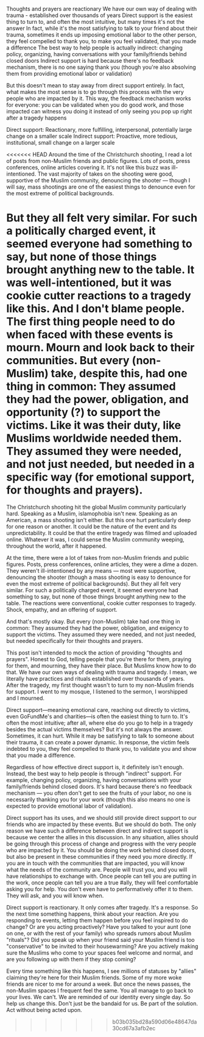 Thoughts and prayers are reactionary
We have our own way of dealing with trauma - established over thousands of years
Direct support is the easiest thing to turn to, and often the most intuitive, but many times it's not the answer
In fact, while it's the most satisfying to talk to your friend about their trauma, sometimes it ends up imposing emotional labor to the other person, they feel compelled to thank you, to make you feel validated, that you made a difference
The best way to help people is actually indirect: changing policy, organizing, having conversations with your family/friends behind closed doors
Indirect support is hard because there's no feedback mechanism, there is no one saying thank you (though you're also absolving them from providing emotional labor or validation)

But this doesn't mean to stay away from direct support entirely. In fact, what makes the most sense is to go through this process with the very people who are impacted by it. This way, the feedback mechanism works for everyone: you can be validated when you do good work, and those impacted can witness you doing it instead of only seeing you pop up right after a tragedy happens

Direct support: Reactionary, more fulfilling, interpersonal, potentially large change on a smaller scale
Indirect support: Proactive, more tedious, institutional, small change on a larger scale

<<<<<<< HEAD
Around the time of the Christchurch shooting, I read a lot of posts from non-Muslim friends and public figures. Lots of posts, press conferences, online articles covering it. It's not like this buzz was ill-intentioned. The vast majority of takes on the shooting were good, supportive of the Muslim community, denouncing the shooter — though I will say, mass shootings are one of the easiest things to denounce even for the most extreme of political backgrounds.

But they all felt very similar. For such a politically charged event, it seemed everyone had something to say, but none of those things brought anything new to the table. It was well-intentioned, but it was cookie cutter reactions to a tragedy like this. And I don't blame people. The first thing people need to do when faced with these events is mourn. Mourn and look back to their communities. But every (non-Muslim) take, despite this, had one thing in common: They assumed they had the power, obligation, and opportunity (?) to support the victims. Like it was their duty, like Muslims worldwide needed them. They assumed they were needed, and not just needed, but needed in a specific way (for emotional support, for thoughts and prayers).
=======
The Christchurch shooting hit the global Muslim community particularly hard. Speaking as a Muslim, islamophobia isn't new. Speaking as an American, a mass shooting isn't either. But this one hurt particularly deep for one reason or another. It could be the nature of the event and its unpredictability. It could be that the entire tragedy was filmed and uploaded online. Whatever it was, I could sense the Muslim community weeping, throughout the world, after it happened.

At the time, there were a lot of takes from non-Muslim friends and public figures. Posts, press conferences, online articles, they were a dime a dozen. They weren't ill-intentioned by any means — most were supportive, denouncing the shooter (though a mass shooting is easy to denounce for even the most extreme of political backgrounds). But they all felt very similar. For such a politically charged event, it seemed everyone had something to say, but none of those things brought anything new to the table. The reactions were conventional, cookie cutter responses to tragedy. Shock, empathy, and an offering of support.

And that's mostly okay. But every (non-Muslim) take had one thing in common: They assumed they had the power, obligation, and exigency to support the victims. They assumed they were needed, and not just needed, but needed specifically for their thoughts and prayers.

This post isn't intended to mock the action of providing "thoughts and prayers". Honest to God, telling people that you're there for them, praying for them, and mourning, they have their place. But Muslims know how to do that. We have our own ways of dealing with trauma and tragedy. I mean, we literally have practices and rituals established over thousands of years. After the tragedy, my first thought wasn't to turn to my non-Muslim friends for support. I went to my mosque, I listened to the sermon, I worshipped and I mourned.

Direct support—meaning emotional care, reaching out directly to victims, even GoFundMe's and charities—is often the easiest thing to turn to. It's often the most intuitive; after all, where else do you go to help in a tragedy besides the actual victims themselves? But it's not always the answer. Sometimes, it can hurt. While it may be satisfying to talk to someone about their trauma, it can create a power dynamic. In response, the victim feels indebted to you, they feel compelled to thank you, to validate you and show that you made a difference.

Regardless of how effective direct support is, it definitely isn't enough. Instead, the best way to help people is through "indirect" support. For example, changing policy, organizing, having conversations with your family/friends behind closed doors. It's hard because there's no feedback mechanism — you often don't get to see the fruits of your labor, no one is necessarily thanking you for your work (though this also means no one is expected to provide emotional labor of validation).

Direct support has its uses, and we should still provide direct support to our friends who are impacted by these events. But we should do both. The only reason we have such a difference between direct and indirect support is because we center the allies in this discussion. In any situation, allies should be going through this process of change and progress with the very people who are impacted by it. You should be doing the work behind closed doors, but also be present in these communities if they need you more directly. If you are in touch with the communities that are impacted, you will know what the needs of the community are. People will trust you, and you will have relationships to exchange with. Once people can tell you are putting in the work, once people can tell you are a true #ally, they will feel comfortable asking you for help. You don't even have to performatively offer it to them. They will ask, and you will know when.

Direct support is reactionary. It only comes after tragedy. It's a response. So the next time something happens, think about your reaction. Are you responding to events, letting them happen before you feel inspired to do change? Or are you acting proactively? Have you talked to your aunt (one on one, or with the rest of your family) who spreads rumors about Muslim "rituals"? Did you speak up when your friend said your Muslim friend is too "conservative" to be invited to their housewarming? Are you actively making sure the Muslims who come to your spaces feel welcome and normal, and are you following up with them if they stop coming?

Every time something like this happens, I see millions of statuses by "allies" claiming they're here for their Muslim friends. Some of my more woke friends are nicer to me for around a week. But once the news passes, the non-Muslim spaces I frequent feel the same. You all manage to go back to your lives. We can't. We are reminded of our identity every single day. So help us change this. Don't just be the bandaid for us. Be part of the solution. Act without being acted upon.
>>>>>>> b03b035bd28a590d06e48647da30cd67a3afb2ec
